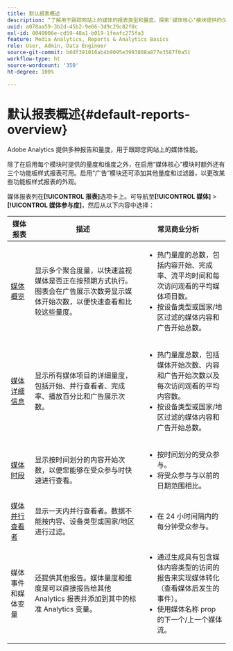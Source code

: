 ```yaml
---
title: 默认报表概述
description: “了解用于跟踪网站上的媒体的报表类型和量度。探索‘媒体核心’模块提供的仪表板式报表。”
uuid: a078aa59-3b2d-45b2-9e66-3d9c29c82f0c
exl-id: 0040006e-cd59-48a1-b019-1feafc275fa3
feature: Media Analytics, Reports & Analytics Basics
role: User, Admin, Data Engineer
source-git-commit: b6df391016ab4b9095e3993808a877e3587f0a51
workflow-type: ht
source-wordcount: '350'
ht-degree: 100%

---
```


# 默认报表概述{#default-reports-overview}

Adobe Analytics 提供多种报告和量度，用于跟踪您网站上的媒体性能。

除了在启用每个模块时提供的量度和维度之外，在启用“媒体核心”模块时额外还有三个功能板样式报表可用。启用“广告”模块还可添加其他量度和过滤器，以更改某些功能板样式报表的外观。

媒体报表列在&#x200B;**[!UICONTROL 报表]**&#x200B;选项卡上。可导航至&#x200B;**[!UICONTROL 媒体]** > **[!UICONTROL 媒体参与度]**，然后从以下内容中选择：

| 媒体报表 | 描述     | 常见商业分析       |
| --- | --- | --- |
| [媒体概览](media-reports-overview.md) | 显示多个聚合度量，以快速监视媒体是否正在按预期方式执行。图表会在广告展示次数旁显示媒体开始次数，以便快速查看和比较这些量度。 | <ul> <li>热门量度的总数，包括内容开始、完成率、流平均时间和每次访问观看的平均媒体项目数。  </li> <li>按设备类型或国家/地区过滤的媒体内容和广告开始总数。  </li> </ul> |
| [媒体详细信息](media-reports-detail.md) | 显示所有媒体项目的详细量度，包括开始、并行查看者、完成率、播放百分比和广告展示次数。 | <ul> <li>热门量度总数，包括媒体开始次数、内容和广告开始次数以及每次访问观看的平均内容数。  </li> <li>按设备类型或国家/地区过滤的媒体内容和广告开始总数。  </li> </ul> |
| [媒体时段](media-reports-daypart.md) | 显示按时间划分的内容开始次数，以便您能够在受众参与时快速进行查看。 | <ul> <li>按时间划分的受众参与。  </li> <li>将受众参与与以前的日期范围相比。  </li> </ul> |
| [媒体并行查看者](media-concurrent-viewers.md) | 显示一天内并行查看者。数据不能按内容、设备类型或国家/地区进行过滤。 | <ul> <li>在 24 小时间隔内的每分钟受众参与。  </li> </ul> |
| 媒体事件和媒体变量 | 还提供其他报告。媒体量度和维度是可以直接报告给其他 Analytics 报表并添加到其中的标准 Analytics 变量。 | <ul> <li>通过生成具有包含媒体内容类型的访问的报告来实现媒体转化（查看媒体后发生的事件）。  </li> <li>使用媒体名称 prop 的下一个/上一个媒体流。  </li> </ul> |
